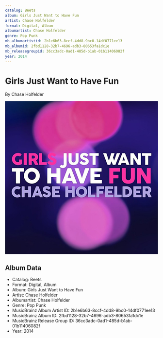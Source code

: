 ```yaml
---
catalog: Beets
album: Girls Just Want to Have Fun
artist: Chase Holfelder
format: Digital, Album
albumartist: Chase Holfelder
genre: Pop Punk
mb_albumartistid: 2b1e6b63-8ccf-4dd8-9bc0-14df0771ee13
mb_albumid: 2fbd1128-32b7-4696-adb3-80653fa1dc1e
mb_releasegroupid: 36cc3adc-0ad1-485d-b1ab-01b11406082f
year: 2014
---
```


# Girls Just Want to Have Fun

By Chase Holfelder

![](../../assets/beetscovers/Chase_Holfelder-Girls_Just_Want_to_Have_Fun.jpg)

## Album Data

- Catalog: Beets
- Format: Digital, Album
- Album: Girls Just Want to Have Fun
- Artist: Chase Holfelder
- Albumartist: Chase Holfelder
- Genre: Pop Punk
- MusicBrainz Album Artist ID: 2b1e6b63-8ccf-4dd8-9bc0-14df0771ee13
- MusicBrainz Album ID: 2fbd1128-32b7-4696-adb3-80653fa1dc1e
- MusicBrainz Release Group ID: 36cc3adc-0ad1-485d-b1ab-01b11406082f
- Year: 2014

